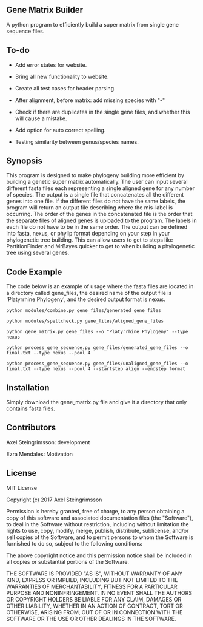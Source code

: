 ## Gene Matrix Builder

A python program to efficiently build a super matrix from single gene sequence files.

## To-do

+ Add error states for website. 

+ Bring all new functionality to website.

+ Create all test cases for header parsing.

+ After alignment, before matrix: add missing species with "-"

+ Check if there are duplicates in the single gene files, and whether this will cause a mistake. 

+ Add option for auto correct spelling. 

+ Testing similarity between genus/species names.

## Synopsis

This program is designed to make phylogeny building more efficient by building a genetic super matrix automatically. The user can input several different fasta files each representing a single aligned gene for any number of species. The output is a single file that concatenates all the different genes into one file. If the different files do not have the same labels, the program will return an output file describing where the mis-label is occurring. The order of the genes in the concatenated file is the order that the separate files of aligned genes is uploaded to the program. The labels in each file do not have to be in the same order. The output can be defined into fasta, nexus, or phylip format depending on your step in your phylogenetic tree building. This can allow users to get to steps like PartitionFinder and MrBayes quicker to get to when building a phylogenetic tree using several genes.

## Code Example

The code below is an example of usage where the fasta files are located in a directory called gene_files, the desired name of the output file is 'Platyrrhine Phylogeny', and the desired output format is nexus. 

```shell
python modules/combine.py gene_files/generated_gene_files

python modules/spellcheck.py gene_files/aligned_gene_files

python gene_matrix.py gene_files --o "Platyrrhine Phylogeny" --type nexus

python process_gene_sequence.py gene_files/generated_gene_files --o final.txt --type nexus --pool 4

python process_gene_sequence.py gene_files/unaligned_gene_files --o final.txt --type nexus --pool 4 --startstep align --endstep format
```

## Installation

Simply download the gene_matrix.py file and give it a directory that only contains fasta files. 

## Contributors

Axel Steingrimsson: development

Ezra Mendales: Motivation

## License

MIT License

Copyright (c) 2017 Axel Steingrimsson

Permission is hereby granted, free of charge, to any person obtaining a copy
of this software and associated documentation files (the "Software"), to deal
in the Software without restriction, including without limitation the rights
to use, copy, modify, merge, publish, distribute, sublicense, and/or sell
copies of the Software, and to permit persons to whom the Software is
furnished to do so, subject to the following conditions:

The above copyright notice and this permission notice shall be included in all
copies or substantial portions of the Software.

THE SOFTWARE IS PROVIDED "AS IS", WITHOUT WARRANTY OF ANY KIND, EXPRESS OR
IMPLIED, INCLUDING BUT NOT LIMITED TO THE WARRANTIES OF MERCHANTABILITY,
FITNESS FOR A PARTICULAR PURPOSE AND NONINFRINGEMENT. IN NO EVENT SHALL THE
AUTHORS OR COPYRIGHT HOLDERS BE LIABLE FOR ANY CLAIM, DAMAGES OR OTHER
LIABILITY, WHETHER IN AN ACTION OF CONTRACT, TORT OR OTHERWISE, ARISING FROM,
OUT OF OR IN CONNECTION WITH THE SOFTWARE OR THE USE OR OTHER DEALINGS IN THE
SOFTWARE.
